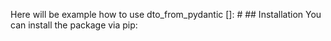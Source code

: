 Here will be example how to use dto_from_pydantic
[]: # ## Installation
You can install the package via pip:
